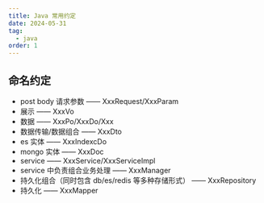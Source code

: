 ```yaml
---
title: Java 常用约定
date: 2024-05-31
tag:
  - java
order: 1
---
```


## 命名约定

- post body 请求参数 —— XxxRequest/XxxParam
- 展示 —— XxxVo
- 数据 —— XxxPo/XxxDo/Xxx
- 数据传输/数据组合 —— XxxDto
- es 实体 —— XxxIndexcDo
- mongo 实体 —— XxxDoc
- service —— XxxService/XxxServiceImpl
- service 中负责组合业务处理 —— XxxManager
- 持久化组合（同时包含 db/es/redis 等多种存储形式） —— XxxRepository
- 持久化 —— XxxMapper
